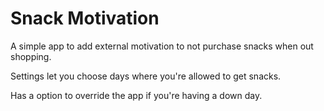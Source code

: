# Snack Motivation

A simple app to add external motivation to not purchase snacks when out shopping. 

Settings let you choose days where you're allowed to get snacks.

Has a option to override the app if you're having a down day.
